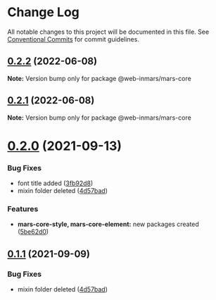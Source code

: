 # Change Log

All notable changes to this project will be documented in this file.
See [Conventional Commits](https://conventionalcommits.org) for commit guidelines.

## [0.2.2](https://github.com/MarsGotta/web-inmars/compare/@web-inmars/mars-core@0.2.1...@web-inmars/mars-core@0.2.2) (2022-06-08)

**Note:** Version bump only for package @web-inmars/mars-core





## [0.2.1](https://github.com/MarsGotta/web-inmars/compare/@web-inmars/mars-core@0.2.0...@web-inmars/mars-core@0.2.1) (2022-06-08)

**Note:** Version bump only for package @web-inmars/mars-core





# [0.2.0](https://github.com/MarsGotta/web-inmars/compare/@web-inmars/mars-core@0.1.0...@web-inmars/mars-core@0.2.0) (2021-09-13)


### Bug Fixes

* font title added ([3fb92d8](https://github.com/MarsGotta/web-inmars/commit/3fb92d8cc01a43af095d27a3b60a83158e591389))
* mixin folder deleted ([4d57bad](https://github.com/MarsGotta/web-inmars/commit/4d57bada38e9d280f225418210be3cc52f73ab53))


### Features

* **mars-core-style, mars-core-element:** new packages created ([5be62d0](https://github.com/MarsGotta/web-inmars/commit/5be62d08268f714e1675e7e595c85303051839bd))





## [0.1.1](https://github.com/MarsGotta/web-inmars/compare/@web-inmars/mars-core@0.1.0...@web-inmars/mars-core@0.1.1) (2021-09-09)


### Bug Fixes

* mixin folder deleted ([4d57bad](https://github.com/MarsGotta/web-inmars/commit/4d57bada38e9d280f225418210be3cc52f73ab53))
